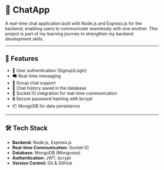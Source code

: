 # 💬 ChatApp

A real-time chat application built with Node.js and Express.js for the backend, enabling users to communicate seamlessly with one another. This project is part of my learning journey to strengthen my backend development skills.

---

## 🚀 Features

- 🔐 User authentication (Signup/Login)
- 🗨️ Real-time messaging
- 👥 Group chat support
- 📅 Chat history saved in the database
- 📡 Socket.IO integration for real-time communication
- 🔒 Secure password hashing with bcrypt
- 📦 MongoDB for data persistence

---

## 🛠️ Tech Stack

- **Backend:** Node.js, Express.js
- **Real-time Communication:** Socket.IO
- **Database:** MongoDB (Mongoose)
- **Authentication:** JWT, bcrypt
- **Version Control:** Git & GitHub



